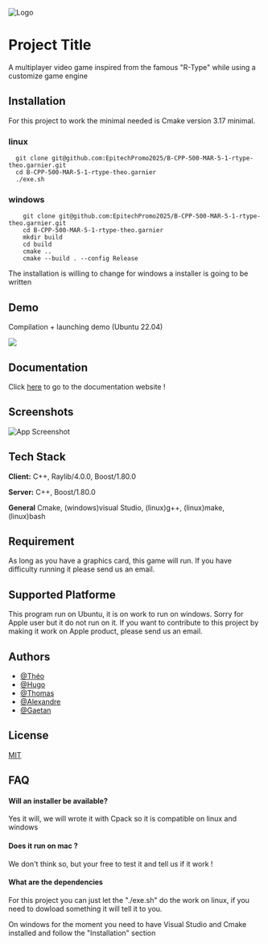 
![Logo](https://images-wixmp-ed30a86b8c4ca887773594c2.wixmp.com/f/11a10a01-ac23-4fea-ad5a-b51f53084159/d85zrdd-fa874334-0aea-4f23-92e6-f1ac4bac7695.png?token=eyJ0eXAiOiJKV1QiLCJhbGciOiJIUzI1NiJ9.eyJzdWIiOiJ1cm46YXBwOjdlMGQxODg5ODIyNjQzNzNhNWYwZDQxNWVhMGQyNmUwIiwiaXNzIjoidXJuOmFwcDo3ZTBkMTg4OTgyMjY0MzczYTVmMGQ0MTVlYTBkMjZlMCIsIm9iaiI6W1t7InBhdGgiOiJcL2ZcLzExYTEwYTAxLWFjMjMtNGZlYS1hZDVhLWI1MWY1MzA4NDE1OVwvZDg1enJkZC1mYTg3NDMzNC0wYWVhLTRmMjMtOTJlNi1mMWFjNGJhYzc2OTUucG5nIn1dXSwiYXVkIjpbInVybjpzZXJ2aWNlOmZpbGUuZG93bmxvYWQiXX0.9bfu8d9A2IwOKZeNCWBclD5JAkeZ-Ls_c21gRt4k99c)

# Project Title

A multiplayer video game inspired from the famous "R-Type" while using a
customize game engine

## Installation

For this project to work the minimal needed is Cmake version 3.17 minimal.

### linux
```linux
  git clone git@github.com:EpitechPromo2025/B-CPP-500-MAR-5-1-rtype-theo.garnier.git
  cd B-CPP-500-MAR-5-1-rtype-theo.garnier
  ./exe.sh
```
### windows
```windows
    git clone git@github.com:EpitechPromo2025/B-CPP-500-MAR-5-1-rtype-theo.garnier.git
    cd B-CPP-500-MAR-5-1-rtype-theo.garnier
    mkdir build
    cd build
    cmake ..
    cmake --build . --config Release
```
The installation is willing to change for windows a installer is going to be written

## Demo

Compilation + launching demo (Ubuntu 22.04)

![](https://s4.gifyu.com/images/Peek-14-10-2022-17-14.gif)


## Documentation

Click [here](http://documentation-r-type.great-site.net/index.html) to go to the documentation website !


## Screenshots

![App Screenshot](https://i.postimg.cc/SNs9RJCy/Capture-d-cran-du-2022-10-14-16-29-38.png)


## Tech Stack

**Client:** C++, Raylib/4.0.0, Boost/1.80.0

**Server:** C++, Boost/1.80.0

**General** Cmake, (windows)visual Studio, (linux)g++, (linux)make, (linux)bash

## Requirement

As long as you have a graphics card, this game will run. If you have difficulty running it please send us an email.

## Supported Platforme

This program run on Ubuntu, it is on work to run on windows. Sorry for Apple user but it do not run on it. If you want to contribute to this 
project by making it work on Apple product, please send us an email.

## Authors

- [@Théo](https://github.com/Wintrack)
- [@Hugo](https://github.com/ChauHugo)
- [@Thomas](https://github.com/Thomas-Giaroli)
- [@Alexandre](https://github.com/alexandreMarg)
- [@Gaetan](https://github.com/Gaetankc)

## License

[MIT](https://choosealicense.com/licenses/mit/)


## FAQ

#### Will an installer be available?

Yes it will, we will wrote it with Cpack so it is compatible on linux and windows

#### Does it run on mac ?

We don't think so, but your free to test it and tell us if it work !

#### What are the dependencies

For this project you can just let the "./exe.sh" do the work on linux, if you need to dowload something it will tell it to you.

On windows for the moment you need to have Visual Studio and Cmake installed and follow the "Installation" section

